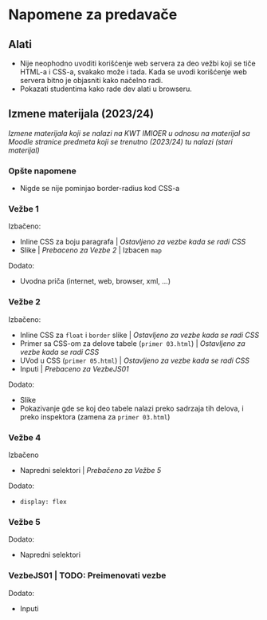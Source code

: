 # Napomene za predavače

## Alati

- Nije neophodno uvoditi korišćenje web servera za deo vežbi koji se tiče HTML-a i CSS-a, svakako može i tada. Kada se uvodi korišćenje web servera bitno je objasniti kako načelno radi.
- Pokazati studentima kako rade dev alati u browseru.


## Izmene materijala (2023/24)

_Izmene materijala koji se nalazi na KWT IMIOER u odnosu na materijal sa Moodle stranice predmeta koji se trenutno (2023/24) tu nalazi (stari materijal)_

### Opšte napomene

- Nigde se nije pominjao border-radius kod CSS-a

### Vežbe 1

Izbačeno:
- Inline CSS za boju paragrafa | _Ostavljeno za vezbe kada se radi CSS_
- Slike | _Prebaceno za Vezbe 2_ | Izbacen `map`

Dodato:
- Uvodna priča (internet, web, browser, xml, ...)

### Vežbe 2

Izbačeno:
- Inline CSS za `float` i `border` slike | _Ostavljeno za vezbe kada se radi CSS_
- Primer sa CSS-om za delove tabele (`primer 03.html`) | _Ostavljeno za vezbe kada se radi CSS_
- UVod u CSS (`primer 05.html`) | _Ostavljeno za vezbe kada se radi CSS_
- Inputi | _Prebaceno za VezbeJS01_

Dodato:
- Slike
- Pokazivanje gde se koj deo tabele nalazi preko sadrzaja tih delova, i preko inspektora (zamena za `primer 03.html`)

### Vežbe 4

Izbačeno
- Napredni selektori | _Prebačeno za Vežbe 5_

Dodato:
- `display: flex`

### Vežbe 5

Dodato:
- Napredni selektori


### VezbeJS01 | TODO: Preimenovati vezbe

Dodato:
- Inputi
